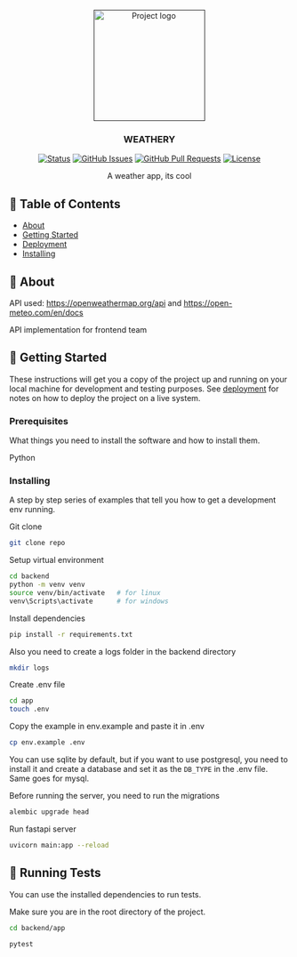 <p align="center">
  <a href="" rel="noopener">
 <img width=200px height=200px src="https://i.imgur.com/6wj0hh6.jpg" alt="Project logo"></a>
</p>

<h3 align="center">WEATHERY</h3>

<div align="center">

[![Status](https://img.shields.io/badge/status-active-success.svg)]()
[![GitHub Issues](https://img.shields.io/github/issues/kylelobo/The-Documentation-Compendium.svg)](https://github.com/kylelobo/The-Documentation-Compendium/issues)
[![GitHub Pull Requests](https://img.shields.io/github/issues-pr/kylelobo/The-Documentation-Compendium.svg)](https://github.com/kylelobo/The-Documentation-Compendium/pulls)
[![License](https://img.shields.io/badge/license-MIT-blue.svg)](/LICENSE)

</div>

<p align="center"> A weather app, its cool
    <br> 
</p>

## 📝 Table of Contents

- [About](#about)
- [Getting Started](#getting_started)
- [Deployment](#deployment)
- [Installing](#installing)

## 🧐 About <a name = "about"></a>

API used: https://openweathermap.org/api and https://open-meteo.com/en/docs

API implementation for frontend team

## 🏁 Getting Started <a name = "getting_started"></a>

These instructions will get you a copy of the project up and running on your local machine for development and testing purposes. See [deployment](#deployment) for notes on how to deploy the project on a live system.

### Prerequisites

What things you need to install the software and how to install them.

Python

### Installing <a name = "installing"></a>

A step by step series of examples that tell you how to get a development env running.

Git clone

  ```bash
  git clone repo
  ```

Setup virtual environment

  ```bash
  cd backend
  python -m venv venv
  source venv/bin/activate   # for linux
  venv\Scripts\activate      # for windows
  ```

Install dependencies

  ```bash
  pip install -r requirements.txt
  ```

Also you need to create a logs folder in the backend directory

  ```bash
  mkdir logs
  ```

Create .env file

  ```bash
  cd app
  touch .env
  ```

Copy the example in env.example and paste it in .env

  ```bash
  cp env.example .env
  ```

  You can use sqlite by default, but if you want to use postgresql, you need to install it and create a database and set it as the `DB_TYPE` in the .env file. Same goes for mysql.

Before running the server, you need to run the migrations

  ```bash
  alembic upgrade head
  ```

Run fastapi server

  ```bash
  uvicorn main:app --reload
  ```

## 🚀 Running Tests <a name = "testing"></a>

You can use the installed dependencies to run tests.

Make sure you are in the root directory of the project.

  ```bash
  cd backend/app
  ```

  ```bash
  pytest
  ```
